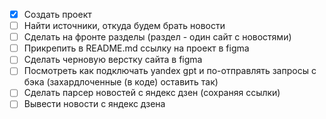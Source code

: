 
- [x] Создать проект
- [ ] Найти источники, откуда будем брать новости
- [ ] Сделать на фронте разделы (раздел - один сайт с новостями)
- [ ] Прикрепить в README.md ссылку на проект в figma
- [ ] Сделать черновую верстку сайта в figma
- [ ] Посмотреть как подключать yandex gpt и по-отправлять запросы с бэка (захардлоченные (в коде) оставить так)
- [ ] Сделать парсер новостей с яндекс дзен (сохраняя ссылки)
- [ ] Вывести новости с яндекс дзена
